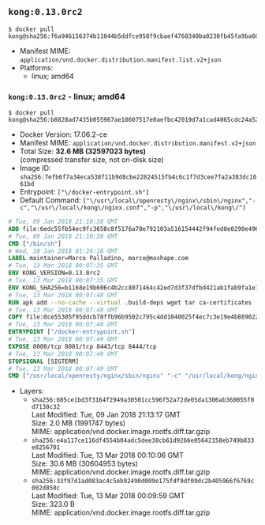 ## `kong:0.13.0rc2`

```console
$ docker pull kong@sha256:f6a946156374b11044b5ddfce958f9cbaef4768340ba0230fb45fa9ba6070710
```

-	Manifest MIME: `application/vnd.docker.distribution.manifest.list.v2+json`
-	Platforms:
	-	linux; amd64

### `kong:0.13.0rc2` - linux; amd64

```console
$ docker pull kong@sha256:b8828ad7435b055967ae18607517e0aefbc42019d7a1cad4065cdc24a52b522f
```

-	Docker Version: 17.06.2-ce
-	Manifest MIME: `application/vnd.docker.distribution.manifest.v2+json`
-	Total Size: **32.6 MB (32597023 bytes)**  
	(compressed transfer size, not on-disk size)
-	Image ID: `sha256:7efb6f7a34eca538f11b9d8cbe22824515fb4c6c1f7d3cee7fa2a383dc1061bd`
-	Entrypoint: `["\/docker-entrypoint.sh"]`
-	Default Command: `["\/usr\/local\/openresty\/nginx\/sbin\/nginx","-c","\/usr\/local\/kong\/nginx.conf","-p","\/usr\/local\/kong\/"]`

```dockerfile
# Tue, 09 Jan 2018 21:10:38 GMT
ADD file:6edc55fb54ec9fc3658c8f5176a70e792103a516154442f94fed8e0290e4960e in / 
# Tue, 09 Jan 2018 21:10:38 GMT
CMD ["/bin/sh"]
# Wed, 10 Jan 2018 01:26:18 GMT
LABEL maintainer=Marco Palladino, marco@mashape.com
# Tue, 13 Mar 2018 00:07:35 GMT
ENV KONG_VERSION=0.13.0rc2
# Tue, 13 Mar 2018 00:07:35 GMT
ENV KONG_SHA256=b1168e19b606c4b2cc8071464c42ed7d3f37dfbd421ab1fab9fa1e1c8dd19f5d
# Tue, 13 Mar 2018 00:07:48 GMT
RUN apk add --no-cache --virtual .build-deps wget tar ca-certificates 	&& apk add --no-cache libgcc openssl pcre perl tzdata 	&& wget -O kong.tar.gz "https://bintray.com/kong/kong-community-edition-alpine-tar/download_file?file_path=kong-community-edition-$KONG_VERSION.apk.tar.gz" 	&& echo "$KONG_SHA256 *kong.tar.gz" | sha256sum -c - 	&& tar -xzf kong.tar.gz -C /tmp 	&& rm -f kong.tar.gz 	&& cp -R /tmp/usr / 	&& rm -rf /tmp/usr 	&& cp -R /tmp/etc / 	&& rm -rf /tmp/etc 	&& apk del .build-deps
# Tue, 13 Mar 2018 00:07:48 GMT
COPY file:0ce55305f95ddcb78ffb96b9502c795c4dd1040025f4ec7c3e19e4b889022b90 in /docker-entrypoint.sh 
# Tue, 13 Mar 2018 00:07:48 GMT
ENTRYPOINT ["/docker-entrypoint.sh"]
# Tue, 13 Mar 2018 00:07:49 GMT
EXPOSE 8000/tcp 8001/tcp 8443/tcp 8444/tcp
# Tue, 13 Mar 2018 00:07:49 GMT
STOPSIGNAL [SIGTERM]
# Tue, 13 Mar 2018 00:07:49 GMT
CMD ["/usr/local/openresty/nginx/sbin/nginx" "-c" "/usr/local/kong/nginx.conf" "-p" "/usr/local/kong/"]
```

-	Layers:
	-	`sha256:605ce1bd3f3164f2949a30501cc596f52a72de05da1306ab360055f0d7130c32`  
		Last Modified: Tue, 09 Jan 2018 21:13:17 GMT  
		Size: 2.0 MB (1991747 bytes)  
		MIME: application/vnd.docker.image.rootfs.diff.tar.gzip
	-	`sha256:e4a117ce116df4554b04adc5dee38cb61d9266e05642158eb749b833e8256701`  
		Last Modified: Tue, 13 Mar 2018 00:10:06 GMT  
		Size: 30.6 MB (30604953 bytes)  
		MIME: application/vnd.docker.image.rootfs.diff.tar.gzip
	-	`sha256:33f97d1ad083ac4c5eb92490d009e175fdf9df09dc2b405966f6769c002d858c`  
		Last Modified: Tue, 13 Mar 2018 00:09:59 GMT  
		Size: 323.0 B  
		MIME: application/vnd.docker.image.rootfs.diff.tar.gzip
